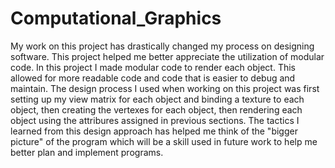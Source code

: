 # Computational_Graphics
My work on this project has drastically changed my process on designing software. This project helped me better appreciate the utilization of modular code. In this project I made modular code to render each object. This allowed for more readable code and code that is easier to debug and maintain.
The design process I used when working on this project was first setting up my view matrix for each object and binding a texture to each object, then creating the vertexes for each object, then rendering each object using the attribures assigned in previous sections. The tactics I learned from this design approach 
has helped me think of the "bigger picture" of the program which will be a skill used in future work to help me better plan and implement programs.
